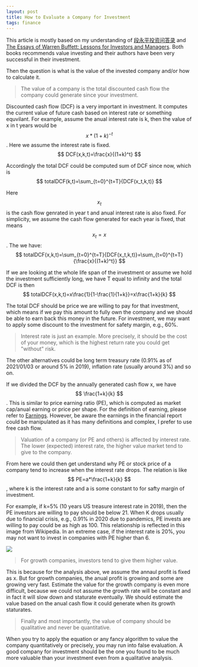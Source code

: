 ```yaml
---
layout: post
title: How to Evaluate a Company for Investment
tags: finance
---
```


This article is mostly based on my understanding of [段永平投资问答录](https://book.douban.com/subject/35254511/) and [The Essays of Warren Buffett: Lessons for Investors and Managers](https://book.douban.com/subject/1046164/). Both books recommends value investing and their authors have been very successful in their investment.

Then the question is what is the value of the invested company and/or how to calculate it.

> The value of a company is the total discounted cash flow the company could generate since your investment.

Discounted cash flow (DCF) is a very important in investment. It computes the current value of future cash based on interest rate or something equvilant. For example, assume the anual interest rate is k, then the value of x in t years would be $$ x*(1+k)^{-t} $$. Here we assume the interest rate is fixed.
$$ DCF(x,k,t)=\frac{x}{(1+k)^t} $$

Accordingly the total DCF could be computed sum of DCF since now, which is
$$ totalDCF(k,t)=\sum_{t=0}^{t=T}{DCF(x_t,k,t)} $$

Here $$ x_t $$ is the cash flow genrated in year t and anual interest rate is also fixed. For simplicity, we assume the cash flow generated for each year is fixed, that means $$ x_t=x $$. The we have:
$$ totalDCF(x,k,t)=\sum_{t=0}^{t=T}{DCF(x_t,k,t)}=\sum_{t=0}^{t=T}{\frac{x}{(1+k)^t}} $$

If we are looking at the whole life span of the investment or assume we hold the investment sufficiently long, we have T equal to infinity and the total DCF is then
$$ totalDCF(x,k,t)=x\frac{1}{1-\frac{1}{1+k}}=x\frac{1+k}{k} $$

The total DCF should be price we are willing to pay for that investment, which means if we pay this amount to fully own the company and we should be able to earn back this money in the future. For investment, we may want to apply some discount to the investment for safety margin, e.g., 60%.

> Interest rate is just an example. More precisely, it should be the cost of your money, which is the highest return rate you could get "without" risk. 

The other alternatives could be long term treasury rate (0.91% as of 2021/01/03 or around 5% in 2019), inflation rate (usually around 3%) and so on.

If we divided the DCF by the annually generated cash flow x, we have $$ \frac{1+k}{k} $$. This is similar to price earning ratio (PE), which is computed as market cap/anual earning or price per shape. For the definition of earning, please refer to [Earnings](https://www.investopedia.com/terms/e/earnings.asp). However, be aware the earnings in the financial report could be manipulated as it has many definitions and complex, I prefer to use free cash flow.

> Valuation of a company (or PE and others) is affected by interest rate. The lower (expected) interest rate, the higher value market tend to give to the company.

From here we could then get understand why PE or stock price of a company tend to increase when the interest rate drops. The relation is like $$ PE=a*\frac{1+k}{k} $$, where k is the interest rate and a is some constant to for safty margin of investment.

For example, if k=5% (10 years US treasure interest rate in 2019), then the PE investors are willing to pay should be below 21. When K drops usually due to financial crisis, e.g., 0.91% in 2020 due to pandemics, PE invests are willing to pay could be as high as 100. This relationship is reflected in this image from Wikipedia. In an extreme case, if the interest rate is 20%, you may not want to invest in companies with PE higher than 6.

![](https://upload.wikimedia.org/wikipedia/commons/d/d0/S_and_P_500_pe_ratio_to_mid2012.png)

> For growth companies, investors tend to give them higher value.

This is because for the analysis above, we assume the annaul profit is fixed as x. But for growth companies, the anual profit is growing and some are growing very fast. Estimate the value for the growth company is even more difficult, because we could not assume the growth rate will be constant and in fact it will slow down and staturate eventually. We should estimate the value based on the anual cash flow it could generate when its growth staturates.

> Finally and most importantly, the value of company should be qualitative and never be quantitative.

When you try to apply the equation or any fancy algorithm to value the company quantitatively or precisely, you may run into false evaluation. A good company for investment should be the one you found to be much more valuable than your investment even from a qualitative analysis.
